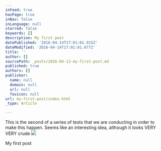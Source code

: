 ```yaml
---
inFeed: true
hasPage: true
inNav: false
inLanguage: null
starred: false
keywords: []
description: My first post
datePublished: '2016-04-14T17:01:01.915Z'
dateModified: '2016-04-14T17:01:01.077Z'
title: ''
author: []
sourcePath: _posts/2016-04-13-my-first-post.md
published: true
authors: []
publisher:
  name: null
  domain: null
  url: null
  favicon: null
url: my-first-post/index.html
_type: Article

---
```

This is the second of a series of tests that we are conducting in order to make this happen.  Seems like an interesting idea, although it looks VERY VERY crude
![](https://the-grid-user-content.s3-us-west-2.amazonaws.com/5a3d160f-029a-4d2e-95b5-a5a0cafc84c7.jpg)

My first post